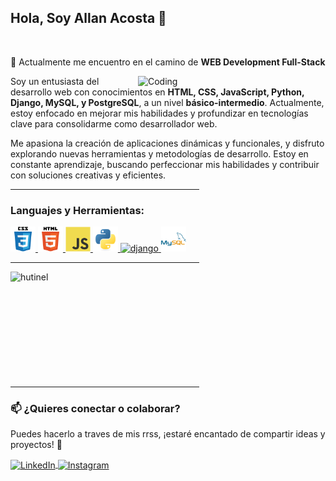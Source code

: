 ## Hola, Soy Allan Acosta 👋

<!-- icono animado de programador -->
<p align="left"> <a href="https://twitter.com/" target="blank"><img src="https://img.shields.io/twitter/follow/?logo=twitter&style=for-the-badge" alt="" /></a> </p>

<!-- Acerca de mí -->
🌱 Actualmente me encuentro en el camino de **WEB Development Full-Stack**

<img align="right" alt="Coding" width="300" src="https://i.pinimg.com/originals/81/17/8b/81178b47a8598f0c81c4799f2cdd4057.gif">

<!-- Presentación -->
<p align="left">
  Soy un entusiasta del desarrollo web con conocimientos en 
  <strong>HTML, CSS, JavaScript, Python, Django, MySQL, y PostgreSQL</strong>, 
  a un nivel <strong>básico-intermedio</strong>. Actualmente, estoy enfocado en mejorar mis habilidades 
  y profundizar en tecnologías clave para consolidarme como desarrollador web.
</p>

<!-- Intereses y objetivos -->
<p align="left">
  Me apasiona la creación de aplicaciones dinámicas y funcionales, y disfruto explorando nuevas herramientas 
  y metodologías de desarrollo. Estoy en constante aprendizaje, buscando perfeccionar mis habilidades y contribuir 
  con soluciones creativas y eficientes.
</p>

<!-- Línea separadora -->
<hr width="60%">

<!-- Lenguajes y herramientas -->
<h3 align="left">Languajes y Herramientas:</h3>
<p align="left">
  <a href="https://www.w3schools.com/css/" target="_blank" rel="noreferrer">
    <img src="https://raw.githubusercontent.com/devicons/devicon/master/icons/css3/css3-original-wordmark.svg" alt="css3" width="40" height="40"/>
  </a>
  <a href="https://www.w3.org/html/" target="_blank" rel="noreferrer">
    <img src="https://raw.githubusercontent.com/devicons/devicon/master/icons/html5/html5-original-wordmark.svg" alt="html5" width="40" height="40"/>
  </a>
  <a href="https://developer.mozilla.org/en-US/docs/Web/JavaScript" target="_blank" rel="noreferrer">
    <img src="https://raw.githubusercontent.com/devicons/devicon/master/icons/javascript/javascript-original.svg" alt="javascript" width="40" height="40"/>
  </a>
  <a href="https://www.python.org" target="_blank" rel="noreferrer">
    <img src="https://raw.githubusercontent.com/devicons/devicon/master/icons/python/python-original.svg" alt="python" width="40" height="40"/>
  </a>
  <a href="https://www.djangoproject.com/" target="_blank" rel="noreferrer">
    <img src="https://cdn.jsdelivr.net/gh/devicons/devicon@latest/icons/django/django-plain.svg" alt="django" width="40" height="40"/>
  </a>
  <a href="https://www.mysql.com/" target="_blank" rel="noreferrer">
    <img src="https://raw.githubusercontent.com/devicons/devicon/master/icons/mysql/mysql-original-wordmark.svg" alt="mysql" width="40" height="40"/>
  </a>
</p>

<!-- Línea separadora -->
<hr width="60%">

<!-- Estadísticas de GitHub -->
<p>
  <img align="left" src="https://github-readme-streak-stats.herokuapp.com/?user=hutinel&theme=dark" alt="hutinel" />
</p>

<!-- Espaciado -->
<br><br><br><br><br><br><br><br><br><br>

<!-- Línea separadora -->
<hr width="60%">


<!-- Contacto -->
<h3 align="left">📫 ¿Quieres conectar o colaborar?</h3>
<p align="left">Puedes hacerlo a traves de mis rrss, ¡estaré encantado de compartir ideas y proyectos! 🚀</p>

<p align="left">
  <a href="https://www.linkedin.com/in/allanacostahutinel/" target="blank">
    <img align="center" src="https://raw.githubusercontent.com/rahuldkjain/github-profile-readme-generator/master/src/images/icons/Social/linked-in-alt.svg" alt="LinkedIn" height="30" width="40"/>
  </a>
  <a href="https://www.instagram.com/allan_acostah/" target="blank">
    <img align="center" src="https://raw.githubusercontent.com/rahuldkjain/github-profile-readme-generator/master/src/images/icons/Social/instagram.svg" alt="Instagram" height="30" width="40"/>
  </a>
</p>

<!-- Contador de visitas -->
<!--<p align="left">
  <img src="https://komarev.com/ghpvc/?username=anii693&label=Profile%20views&color=0e75b6&style=flat" alt="anii693 Profile Views" />
</p> -->



<!--
**hutinel/hutinel** is a ✨ _special_ ✨ repository because its `README.md` (this file) appears on your GitHub profile.

Here are some ideas to get you started:

- 🔭 I’m currently working on ...
- 🌱 I’m currently learning ...
- 👯 I’m looking to collaborate on ...
- 🤔 I’m looking for help with ...
- 💬 Ask me about ...
- 📫 How to reach me: ...
- 😄 Pronouns: ...
- ⚡ Fun fact: ...
-->

